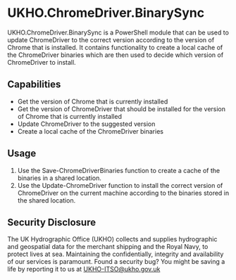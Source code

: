 # UKHO.ChromeDriver.BinarySync

UKHO.ChromeDriver.BinarySync is a PowerShell module that can be used to update ChromeDriver to the correct version according to the version of Chrome that is installed. It contains functionality to create a local cache of the ChromeDriver binaries which are then used to decide which version of ChromeDriver to install.

## Capabilities

- Get the version of Chrome that is currently installed
- Get the version of ChromeDriver that should be installed for the version of Chrome that is currently installed
- Update ChromeDriver to the suggested version
- Create a local cache of the ChromeDriver binaries

## Usage

1. Use the Save-ChromeDriverBinaries function to create a cache of the binaries in a shared location.
1. Use the Update-ChromeDriver function to install the correct version of ChromeDriver on the current machine according to the binaries stored in the shared location.

## Security Disclosure

The UK Hydrographic Office (UKHO) collects and supplies hydrographic and geospatial data for the merchant shipping and the Royal Navy, to protect lives at sea. Maintaining the confidentially, integrity and availability of our services is paramount. Found a security bug? You might be saving a life by reporting it to us at UKHO-ITSO@ukho.gov.uk